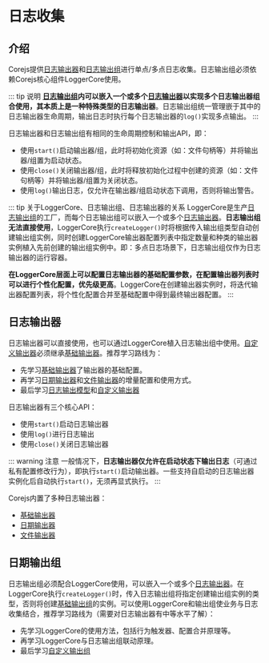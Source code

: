 # 日志收集

## 介绍

Corejs提供[日志输出器](#日志输出器)和[日志输出组](#日志输出组)进行单点/多点日志收集。日志输出组必须依赖Corejs核心组件LoggerCore使用。

::: tip 说明
**[日志输出组](#日志输出组)内可以嵌入一个或多个[日志输出器](#日志输出器)以实现多个日志输出器组合使用，其本质上是一种特殊类型的日志输出器**。日志输出组统一管理嵌于其中的日志输出器生命周期，输出日志时执行每个日志输出器的```log()```实现多点输出。
:::

日志输出器和日志输出组有相同的生命周期控制和输出API，即：

- 使用```start()```启动输出器/组，此时将初始化资源（如：文件句柄等）并将输出器/组置为启动状态。
- 使用```close()```关闭输出器/组，此时将释放初始化过程中创建的资源（如：文件句柄等）并将输出器/组置为关闭状态。
- 使用```log()```输出日志，仅允许在输出器/组启动状态下调用，否则将输出警告。

::: tip 关于LoggerCore、日志输出组、日志输出器的关系
LoggerCore是生产[日志输出组](#日志输出组)的工厂，而每个日志输出组可以嵌入一个或多个[日志输出器](#日志输出器)。**日志输出组无法直接使用**，LoggerCore执行```createLogger()```时将根据传入输出组类型自动创建输出组实例，同时创建LoggerCore输出器配置列表中指定数量和种类的输出器实例植入先前创建的输出组实例中。即：多点日志场景下，日志输出组仅作为日志输出器的运行容器。

**在LoggerCore层面上可以配置日志输出器的基础配置参数，在配置输出器列表时可以进行个性化配置，优先级更高**。LoggerCore在创建输出器实例时，将迭代输出器配置列表，将个性化配置合并至基础配置中得到最终输出器配置。
:::

## 日志输出器

日志输出器可以直接使用，也可以通过LoggerCore植入日志输出组中使用。[自定义输出器](/guide/logger-customizing.html)必须继承[基础输出器](/guide/logger-introduce.html#基础输出器)。推荐学习路线为：

- 先学习[基础输出器](/guide/logger-introduce.html#基础输出器)了输出器的基础配置。
- 再学习[日期输出器](/guide/logger-introduce.html#日期输出器)和[文件输出器](/guide/logger-introduce.html#文件输出器)的增量配置和使用方式。
- 最后学习[日志输出模型](/guide/logger-introduce.html#输出器模型)和[自定义输出器](/guide/logger-customizing.html)

日志输出器有三个核心API：

- 使用```start()```启动日志输出器
- 使用```log()```进行日志输出
- 使用```close()```关闭日志输出器

::: warning 注意
一般情况下，**日志输出器仅允许在启动状态下输出日志**（可通过私有配置修改行为），即执行```start()```启动输出器。一些支持自启动的日志输出器实例化后自动执行```start()```，无须再显式执行。
:::

Corejs内置了多种日志输出器：

- [基础输出器](/guide/logger-introduce.html#基础输出器)
- [日期输出器](/guide/logger-introduce.html#日期输出器)
- [文件输出器](/guide/logger-introduce.html#文件输出器)

## 日期输出组

日志输出组必须配合LoggerCore使用，可以嵌入一个或多个[日志输出器](#日志输出器)。在LoggerCore执行```createLogger()```时，传入日志输出组将指定创建输出组实例的类型，否则将创建[基础输出组](/)的实例。可以使用LoggerCore和输出组使业务与日志收集结合，推荐学习路线为（需要对日志输出器有中等水平了解）：

- 先学习LoggerCore的使用方法，包括行为触发器、配置合并原理等。
- 再学习LoggerCore与日志输出组联动原理。
- 最后学习[自定义输出组](/guide/logger-group-customizing.html)
